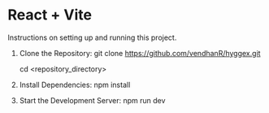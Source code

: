 # React + Vite

Instructions on setting up and running this project.

1. Clone the Repository:
  git clone https://github.com/vendhanR/hyggex.git

   cd <repository_directory>

3. Install Dependencies:
   npm install

4. Start the Development Server:
    npm run dev   

